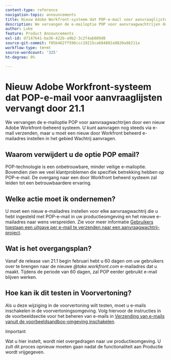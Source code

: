 ```yaml
---
content-type: reference
navigation-topic: announcements
title: Nieuw Adobe Workfront-systeem dat POP-e-mail voor aanvraaglijsten vervangt door 21.1
description: We vervangen de e-mailoptie POP voor aanvraagwachtrijen door een nieuw Adobe Workfront-beheerd systeem. U kunt aanvragen nog steeds via e-mail verzenden, maar u moet een nieuw door Workfront beheerd e-mailadres instellen in het gebied Wachtrij aanvragen.
author: Luke
feature: Product Announcements
exl-id: d7147641-ba36-422b-a9b2-3c2f4ab609d8
source-git-commit: f05b462ff596ccc19215ca684802a9820a98211a
workflow-type: tm+mt
source-wordcount: '325'
ht-degree: 0%

---
```


# Nieuw Adobe Workfront-systeem dat POP-e-mail voor aanvraaglijsten vervangt door 21.1

We vervangen de e-mailoptie POP voor aanvraagwachtrijen door een nieuw Adobe Workfront-beheerd systeem. U kunt aanvragen nog steeds via e-mail verzenden, maar u moet een nieuw door Workfront beheerd e-mailadres instellen in het gebied Wachtrij aanvragen.

## Waarom verwijdert u de optie POP email?

POP-technologie is een onbetrouwbare, minder veilige e-mailoptie. Bovendien zien we veel klantproblemen die specifiek betrekking hebben op POP-e-mail. De overgang naar een door Workfront beheerd systeem zal leiden tot een betrouwbaardere ervaring.

## Welke actie moet ik ondernemen?

U moet een nieuw e-mailadres instellen voor elke aanvraagwachtrij die u hebt ingesteld met POP-e-mail in uw productieomgeving en het nieuwe e-mailadres naar wens verspreiden. Zie voor meer informatie [Gebruikers toestaan een uitgave per e-mail te verzenden naar een aanvraagwachtrij-project](/help/quicksilver/manage-work/requests/create-requests/enable-email-issues-into-projects.md).

## Wat is het overgangsplan?

Vanaf de release van 21.1 begin februari hebt u 60 dagen om uw gebruikers over te brengen naar de nieuwe *@take.workfront.com* e-mailadres dat u maakt. Tijdens de periode van 60 dagen, zal POP eerder gebruikt e-mail blijven werken.

## Hoe kan ik dit testen in Voorvertoning?

Als u deze wijziging in de voorvertoning wilt testen, moet u e-mails inschakelen in de voorvertoningsomgeving. Volg hiervoor de instructies in de voorbeeldsectie voor het beheren van e-mails in [Verzending van e-mails vanuit de voorbeeldsandbox-omgeving inschakelen](../../../workfront-basics/using-notifications/enable-delivery-emails-from-preview-sandbox-environment.md).

>[!IMPORTANT]
>
>Wat u hier instelt, wordt niet overgedragen naar uw productieomgeving. U zult dit proces opnieuw moeten gaan nadat de functionaliteit aan Productie wordt vrijgegeven.
